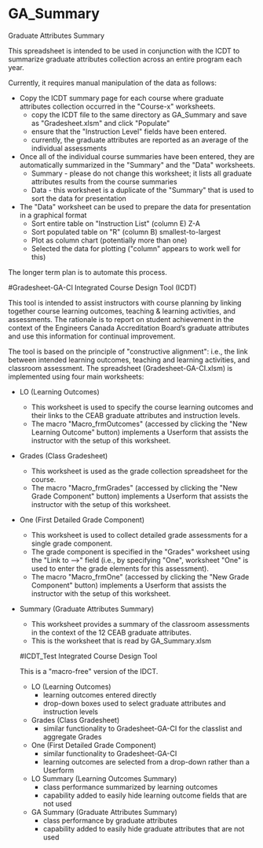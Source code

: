 # GA_Summary
Graduate Attributes Summary

This spreadsheet is intended to be used in conjunction with the ICDT to summarize graduate attributes collection across an entire program each year.

Currently, it requires manual manipulation of the data as follows:

* Copy the ICDT summary page for each course where graduate attributes collection occurred in the "Course-x" worksheets.
  + copy the ICDT file to the same directory as GA_Summary and save as "Gradesheet.xlsm" and click "Populate"
  + ensure that the "Instruction Level" fields have been entered.
  + currently, the graduate attributes are reported as an average of the individual assessments
* Once all of the individual course summaries have been entered, they are automatically summarized in the "Summary" and the "Data" worksheets.
  + Summary - please do not change this worksheet; it lists all graduate attributes results from the course summaries
  + Data - this worksheet is a duplicate of the "Summary" that is used to sort the data for presentation
* The "Data" worksheet can be used to prepare the data for presentation in a graphical format
  + Sort entire table on "Instruction List" (column E) Z-A
  + Sort populated table on "R" (column B) smallest-to-largest
  + Plot as column chart (potentially more than one)
  + Selected the data for plotting ("column" appears to work well for this)

The longer term plan is to automate this process.

#Gradesheet-GA-CI
Integrated Course Design Tool (ICDT)

This tool is intended to assist instructors with course planning by linking together course learning outcomes, teaching & learning activities, and assessments. The rationale is to report on student achievement in the context of the Engineers Canada Accreditation Board’s graduate attributes and use this information for continual improvement.

The tool is based on the principle of "constructive alignment": i.e., the link between intended learning outcomes, teaching and learning activities, and classroom assessment. The spreadsheet (Gradesheet-GA-CI.xlsm) is implemented using four main worksheets:

* LO (Learning Outcomes)
  + This worksheet is used to specify the course learning outcomes and their links to the CEAB graduate attributes and instruction levels.
  + The macro "Macro_frmOutcomes" (accessed by clicking the "New Learning Outcome" button) implements a Userform that assists the instructor with the setup of this worksheet.
* Grades (Class Gradesheet)
  + This worksheet is used as the grade collection spreadsheet for the course.
  + The macro "Macro_frmGrades" (accessed by clicking the "New Grade Component" button) implements a Userform that assists the instructor with the setup of this worksheet.
* One (First Detailed Grade Component)
  + This worksheet is used to collect detailed grade assessments for a single grade component.
  + The grade component is specified in the "Grades" worksheet using the "Link to -->" field (i.e., by specifying "One", worksheet "One" is used to enter the grade elements for this assessment).
  + The macro "Macro_frmOne" (accessed by clicking the "New Grade Component" button) implements a Userform that assists the instructor with the setup of this worksheet.
* Summary (Graduate Attributes Summary)
  + This worksheet provides a summary of the classroom assessments in the context of the 12 CEAB graduate attributes.
  + This is the worksheet that is read by GA_Summary.xlsm

  #ICDT_Test
  Integrated Course Design Tool

  This is a "macro-free" version of the IDCT.

  * LO (Learning Outcomes)
    + learning outcomes entered directly
    + drop-down boxes used to select graduate attributes and instruction levels
  * Grades (Class Gradesheet)
    + similar functionality to Gradesheet-GA-CI for the classlist and aggregate Grades
  * One (First Detailed Grade Component)
    + similar functionality to Gradesheet-GA-CI
    + learning outcomes are selected from a drop-down rather than a Userform
  * LO Summary (Learning Outcomes Summary)
    + class performance summarized by learning outcomes
    + capability added to easily hide learning outcome fields that are not used
  * GA Summary (Graduate Attributes Summary)
    + class performance by graduate attributes
    + capability added to easily hide graduate attributes that are not used
